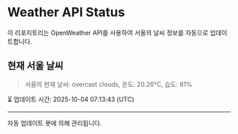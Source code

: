
# Weather API Status

이 리포지토리는 OpenWeather API를 사용하여 서울의 날씨 정보를 자동으로 업데이트합니다.

## 현재 서울 날씨
> 서울의 현재 날씨: overcast clouds, 온도: 20.26°C, 습도: 81%

⏳ 업데이트 시간: 2025-10-04 07:13:43 (UTC)

---
자동 업데이트 봇에 의해 관리됩니다.
